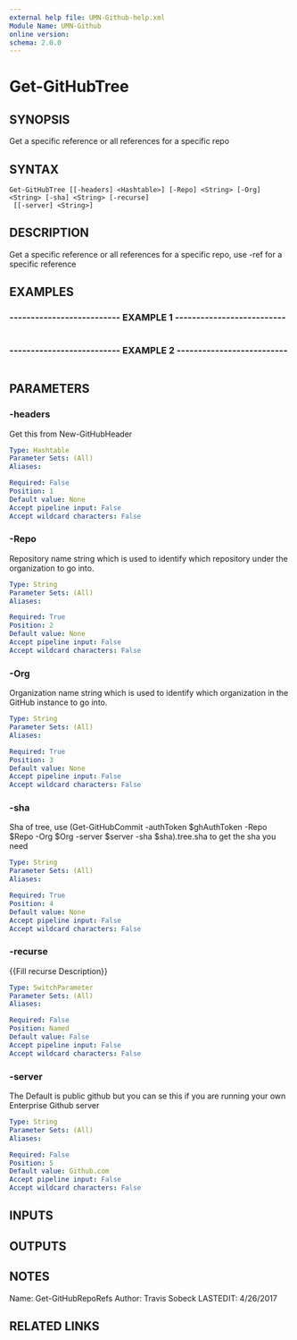 ```yaml
---
external help file: UMN-Github-help.xml
Module Name: UMN-Github
online version: 
schema: 2.0.0
---
```


# Get-GitHubTree

## SYNOPSIS
Get a specific reference or all references for a specific repo

## SYNTAX

```
Get-GitHubTree [[-headers] <Hashtable>] [-Repo] <String> [-Org] <String> [-sha] <String> [-recurse]
 [[-server] <String>]
```

## DESCRIPTION
Get a specific reference or all references for a specific repo, use -ref for a specific reference

## EXAMPLES

### -------------------------- EXAMPLE 1 --------------------------
```

```

### -------------------------- EXAMPLE 2 --------------------------
```

```

## PARAMETERS

### -headers
Get this from New-GitHubHeader

```yaml
Type: Hashtable
Parameter Sets: (All)
Aliases: 

Required: False
Position: 1
Default value: None
Accept pipeline input: False
Accept wildcard characters: False
```

### -Repo
Repository name string which is used to identify which repository under the organization to go into.

```yaml
Type: String
Parameter Sets: (All)
Aliases: 

Required: True
Position: 2
Default value: None
Accept pipeline input: False
Accept wildcard characters: False
```

### -Org
Organization name string which is used to identify which organization in the GitHub instance to go into.

```yaml
Type: String
Parameter Sets: (All)
Aliases: 

Required: True
Position: 3
Default value: None
Accept pipeline input: False
Accept wildcard characters: False
```

### -sha
Sha of tree, use (Get-GitHubCommit -authToken $ghAuthToken -Repo $Repo -Org $Org -server $server -sha $sha).tree.sha to get the sha you need

```yaml
Type: String
Parameter Sets: (All)
Aliases: 

Required: True
Position: 4
Default value: None
Accept pipeline input: False
Accept wildcard characters: False
```

### -recurse
{{Fill recurse Description}}

```yaml
Type: SwitchParameter
Parameter Sets: (All)
Aliases: 

Required: False
Position: Named
Default value: False
Accept pipeline input: False
Accept wildcard characters: False
```

### -server
The Default is public github but you can se this if you are running your own Enterprise Github server

```yaml
Type: String
Parameter Sets: (All)
Aliases: 

Required: False
Position: 5
Default value: Github.com
Accept pipeline input: False
Accept wildcard characters: False
```

## INPUTS

## OUTPUTS

## NOTES
Name: Get-GitHubRepoRefs
Author: Travis Sobeck
LASTEDIT: 4/26/2017

## RELATED LINKS

